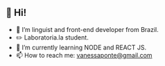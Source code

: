 <h2> 👋 Hi! </h2> 

- 👀 I’m linguist and front-end developer from Brazil.
- ✏️ Laboratoria.la student. 
- 🌱 I’m currently learning NODE and REACT JS.  
- 📫 How to reach me: vanessaponte@gmail.com 

<!---
<h2> GitHub Stats </h2>

![Vanessa's GitHub stats](https://github-vanessap81-stats.vercel.app/api?username=vanessap81&show_icons=true&theme=tokyonight)




(https://github-stats.vercel.app/api?username=vanessap81&show_icons=true&theme=radical)



vanessap81/vanessap81 is a ✨ special ✨ repository because its `README.md` (this file) appears on your GitHub profile.
You can click the Preview link to take a look at your changes.
--->

